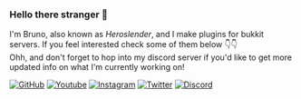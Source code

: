 ### Hello there stranger 👋

I'm Bruno, also known as *Heroslender*, and I make plugins for bukkit servers. If you feel interested check some of them below 👇👇
<br/>
Ohh, and don't forget to hop into my discord server if you'd like to get more updated info on what I'm currently working on!

[![GitHub](https://img.shields.io/github/followers/heroslender?&label=GitHub&logo=Github&logoColor=white&style=flat-square&labelColor=24292e&color=555555)][github]
[![Youtube](https://img.shields.io/badge/Youtube-45-eeeeee?style=flat-square&logo=Youtube&logoColor=white&labelColor=e62117&color=555555)][youtube]
[![Instagram](https://img.shields.io/badge/Instagram-287-eeeeee?style=flat-square&logo=Instagram&logoColor=white&labelColor=c13584&color=555555)][instagram]
[![Twitter](https://img.shields.io/twitter/follow/Heroslender06?label=Twitter&logo=Twitter&logoColor=white&style=flat-square&labelColor=blue&color=555555)][twitter]
[![Discord](https://img.shields.io/discord/455337556746305538?label=Discord&logo=Discord&logoColor=white&style=flat-square&labelColor=7289da&color=555555)][discord]

[youtube]: https://www.youtube.com/Heroslender06
[instagram]: https://www.instagram.com/brunomartins772/
[twitter]: https://twitter.com/Heroslender06
[github]: https://github.com/heroslender
[discord]: https://heroslender.com/discord/ 

<!-- [![Discord](https://heroslender.com/discord/banner)][discord] -->
